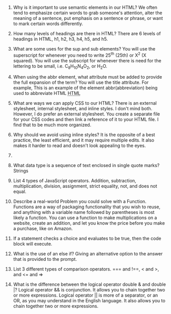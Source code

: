 1.	Why is it important to use semantic elements in our HTML? We often tend to emphasize certain words to grab someone's attention, alter the meaning of a sentence, put emphasis on a sentence or phrase, or want to mark certain words differently.
2.	How many levels of headings are there in HTML? There are 6 levels of headings in HTML, h1, h2, h3, h4, h5, and h5.
3.	What are some uses for the sup and sub elements? You will use the superscript for whenever you need to write 25<sup>th</sup> (25th) or X<sup>2</sup> (X squared). You will use the subscript for whenever there is need for the lettering to be small, i.e. C<sub>8</sub>H<sub>10</sub>N<sub>4</sub>O<sub>2</sub>, or H<sub>2</sub>O.
5.	When using the abbr element, what attribute must be added to provide the full expansion of the term? You will use the title attribute. For example, This is an example of the element abbr(abbreviation) being used to abbreviate HTML <abbr title="Hypertext Markup Language">HTML</abbr>

7.	What are ways we can apply CSS to our HTML? There is an external stylesheet, internal stylesheet, and inline styles. I don't mind both. However, I do prefer an external stylesheet. You create a separate file for your CSS codes and then link a reference of it to your HTML file. I find that to be much more organized.
8.	Why should we avoid using inline styles? It is the opposite of a best practice, the least efficient, and it may require multiple edits. It also makes it harder to read and doesn't look appealing to the eyes.
9.	
10.	What data type is a sequence of text enclosed in single quote marks? Strings
11.	List 4 types of JavaScript operators. Addition, subtraction, multiplication, division, assignment, strict equality, not, and does not equal.
12.	Describe a real-world Problem you could solve with a Function. Functions are a way of packaging functionality that you wish to reuse, and anything with a variable name followed by parentheses is most likely a function. You can use a function to make multiplications on a website, create an addition, and let you know the price before you make a purchase, like on Amazon.
13.	If a statement checks a choice and evaluates to be true, then the code block will execute.
14.	What is the use of an else if? Giving an alternative option to the answer that is provided to the prompt.
15.	List 3 different types of comparison operators. === and !==, < and >, and <= and =>
16.	What is the difference between the logical operator double & and double |? Logical operator && is conjunction. It allows you to chain together two or more expressions. Logical operator || is more of a separator, or an OR, as you may understand in the English language. It also allows you to chain together two or more expressions.
